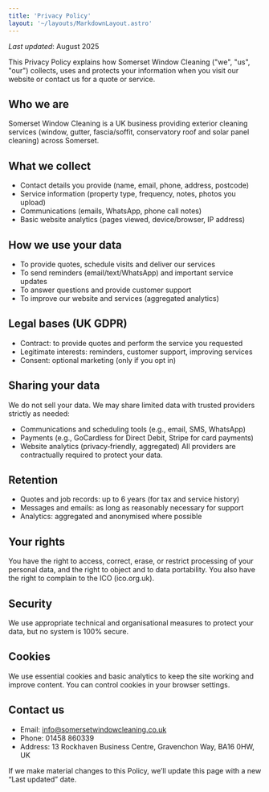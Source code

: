 ```yaml
---
title: 'Privacy Policy'
layout: '~/layouts/MarkdownLayout.astro'
---
```


_Last updated_: August 2025

This Privacy Policy explains how Somerset Window Cleaning ("we", "us", "our") collects, uses and protects your information when you visit our website or contact us for a quote or service.

## Who we are
Somerset Window Cleaning is a UK business providing exterior cleaning services (window, gutter, fascia/soffit, conservatory roof and solar panel cleaning) across Somerset.

## What we collect
- Contact details you provide (name, email, phone, address, postcode)
- Service information (property type, frequency, notes, photos you upload)
- Communications (emails, WhatsApp, phone call notes)
- Basic website analytics (pages viewed, device/browser, IP address)

## How we use your data
- To provide quotes, schedule visits and deliver our services
- To send reminders (email/text/WhatsApp) and important service updates
- To answer questions and provide customer support
- To improve our website and services (aggregated analytics)

## Legal bases (UK GDPR)
- Contract: to provide quotes and perform the service you requested
- Legitimate interests: reminders, customer support, improving services
- Consent: optional marketing (only if you opt in)

## Sharing your data
We do not sell your data. We may share limited data with trusted providers strictly as needed:
- Communications and scheduling tools (e.g., email, SMS, WhatsApp)
- Payments (e.g., GoCardless for Direct Debit, Stripe for card payments)
- Website analytics (privacy‑friendly, aggregated)
All providers are contractually required to protect your data.

## Retention
- Quotes and job records: up to 6 years (for tax and service history)
- Messages and emails: as long as reasonably necessary for support
- Analytics: aggregated and anonymised where possible

## Your rights
You have the right to access, correct, erase, or restrict processing of your personal data, and the right to object and to data portability. You also have the right to complain to the ICO (ico.org.uk).

## Security
We use appropriate technical and organisational measures to protect your data, but no system is 100% secure.

## Cookies
We use essential cookies and basic analytics to keep the site working and improve content. You can control cookies in your browser settings.

## Contact us
- Email: info@somersetwindowcleaning.co.uk
- Phone: 01458 860339
- Address: 13 Rockhaven Business Centre, Gravenchon Way, BA16 0HW, UK

If we make material changes to this Policy, we’ll update this page with a new “Last updated” date.

